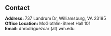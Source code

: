 <h1 id="contact"></h1>

<h2 style="margin: 45px 0px 10px;">Contact</h2>

<strong>Address:</strong> 737 Landrum Dr, Williamsburg, VA 23185
<br />
<strong>Office Location:</strong> McGlothlin-Street Hall 101 
<br />
<strong>Email:</strong> <email>dhrodriguezcar (at) wm.edu</email>
<br />
